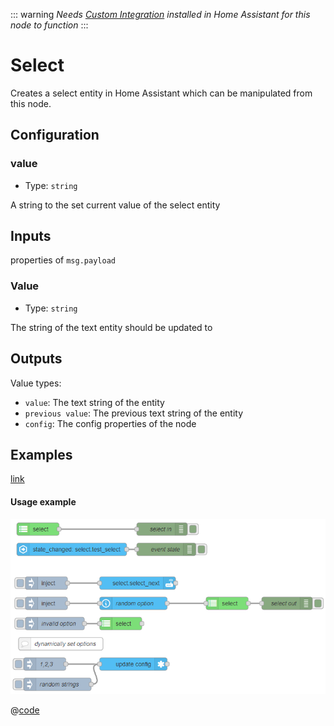 ::: warning
_Needs [Custom Integration](https://github.com/zachowj/hass-node-red) installed
in Home Assistant for this node to function_
:::

# Select

Creates a select entity in Home Assistant which can be manipulated from this node.

## Configuration

### value <Badge text="required"/>

- Type: `string`

A string to the set current value of the select entity

## Inputs

properties of `msg.payload`

### Value

- Type: `string`

The string of the text entity should be updated to

## Outputs

Value types:

- `value`: The text string of the entity
- `previous value`: The previous text string of the entity
- `config`: The config properties of the node

## Examples

<InfoPanelOnly>

[link](https://zachowj.github.io/node-red-contrib-home-assistant-websocket/node/text.html#examples)

</InfoPanelOnly>

<DocsOnly>

#### Usage example

![screenshot](./images/select_01.png)

@[code](@examples/node/select/select_usage.json)

</DocsOnly>
